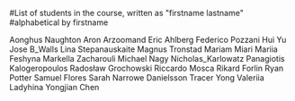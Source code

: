 
#List of students in the course, written as "firstname lastname"
#alphabetical by firstname

Aonghus Naughton
Aron Arzoomand
Eric Ahlberg
Federico Pozzani
Hui Yu
Jose B_Walls
Lina Stepanauskaite
Magnus Tronstad
Mariam Miari
Mariia Feshyna
Markella Zacharouli
Michael Nagy
Nicholas_Karlowatz
Panagiotis Kalogeropoulos
Radosław Grochowski
Riccardo Mosca
Rikard Forlin
Ryan Potter
Samuel Flores
Sarah Narrowe Danielsson
Tracer Yong
Valeriia Ladyhina
Yongjian Chen
